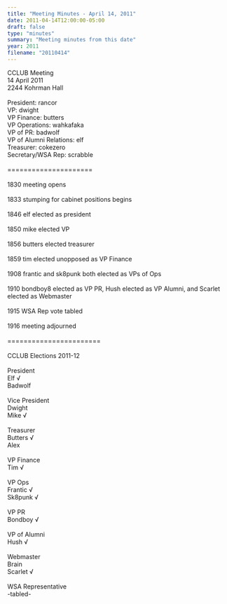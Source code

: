 ```yaml
---
title: "Meeting Minutes - April 14, 2011"
date: 2011-04-14T12:00:00-05:00
draft: false
type: "minutes"
summary: "Meeting minutes from this date"
year: 2011
filename: "20110414"
---
```


CCLUB Meeting<br />
14 April 2011<br />
2244 Kohrman Hall<br />
<br />
President: rancor<br />
VP: dwight<br />
VP Finance: butters<br />
VP Operations: wahkafaka<br />
VP of PR: badwolf<br />
VP of Alumni Relations: elf<br />
Treasurer: cokezero<br />
Secretary/WSA Rep: scrabble<br />
<br />
=====================<br />
<br />
1830 meeting opens<br />
<br />
1833 stumping for cabinet positions begins<br />
<br />
1846 elf elected as president<br />
<br />
1850 mike elected VP<br />
<br />
1856 butters elected treasurer<br />
<br />
1859 tim elected unopposed as VP Finance<br />
<br />
1908 frantic and sk8punk both elected as VPs of Ops<br />
<br />
1910 bondboy8 elected as VP PR, Hush elected as VP Alumni, and Scarlet elected as Webmaster<br />
<br />
1915 WSA Rep vote tabled<br />
<br />
1916 meeting adjourned<br />
<br />
=======================<br />
<br />
CCLUB Elections 2011-12<br />
<br />
President<br />
Elf &#8730;<br />
Badwolf<br />
<br />
Vice President<br />
Dwight <br />
Mike &#8730;<br />
<br />
Treasurer<br />
Butters &#8730;<br />
Alex<br />
<br />
VP Finance<br />
Tim &#8730;<br />
<br />
VP Ops<br />
Frantic &#8730;<br />
Sk8punk &#8730;<br />
<br />
VP PR<br />
Bondboy &#8730;<br />
<br />
VP of Alumni<br />
Hush &#8730;<br />
<br />
Webmaster<br />
Brain<br />
Scarlet &#8730;<br />
<br />
WSA Representative<br />
-tabled-<br />
<br />
<br />
<br />
<br />
<br />
